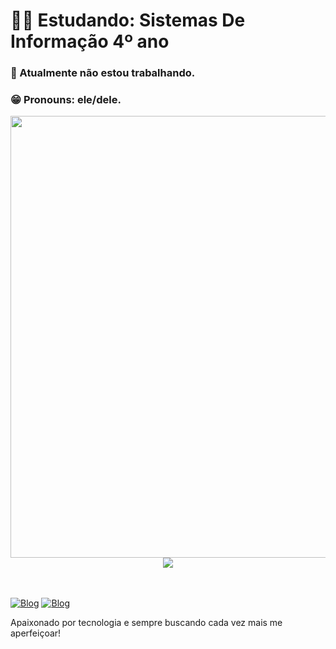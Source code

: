 <!DOCTYPE html>
<html lang="pt-br">
<head>

</head>
<body>
    <h1>👨‍🎓 Estudando: Sistemas De Informação 4º ano</h1>
    <h3>💬 Atualmente não estou trabalhando.</h3>
    <h3>😁 Pronouns: ele/dele.</h3>
</body>
</html>

<div style="display: flex; flex-direction: column; align-items: center;">
  <img src="https://github-readme-stats.vercel.app/api?username=nupsbr&show_icons=true&theme=tokyonight" width="707" height="auto" />
  <img src="https://github-readme-stats.vercel.app/api/top-langs/?username=PauloViniciusDaSilva&layout=pie&theme=tokyonight" width="" height="auto" />
</div>
</br>
</br>

[![Blog](https://img.shields.io/badge/LinkedIn-0A66C2.svg?style=for-the-badge&logo=LinkedIn&logoColor=white)](www.linkedin.com/in/paulo-vinicius-da-silva-14198a257)
[![Blog](https://img.shields.io/badge/Python-3776AB.svg?style=for-the-badge&logo=Python&logoColor=white)](https://www.youtube.com/playlist?list=PLHz_AreHm4dm6wYOIW20Nyg12TAjmMGT-)

Apaixonado por tecnologia e sempre buscando cada vez mais me aperfeiçoar!
